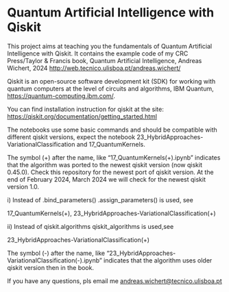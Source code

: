 #  Quantum Artificial Intelligence with Qiskit

This project aims at teaching you the fundamentals of Quantum Artificial Intelligence with Qiskit. It contains the example code of my  CRC Press/Taylor & Francis book, Quantum Artificial Intelligence, Andreas Wichert, 2024
http://web.tecnico.ulisboa.pt/andreas.wichert/


Qiskit is an open-source software development kit (SDK) for working with quantum computers at the level of circuits and algorithms,  IBM Quantum,   https://quantum-computing.ibm.com/.

You can find installation instruction for qiskit at the site:
 https://qiskit.org/documentation/getting_started.html

The notebooks use some basic commands and should be compatible with different qiskit versions, expect the notebook 23_HybridApproaches-VariationalClassification and 17_QuantumKernels. 

The symbol (+) after the name, like  “17_QuantumKernels(+).ipynb” indicates that the algorithm was ported to the newest qiskit version  (now qiskit 0.45.0).
Check this repository for the newest port of qiskit version. At the end of February 2024, March 2024 we will check for the newest qiskit version 1.0. 

i) Instead of .bind_parameters() .assign_parameters() is used, see 

17_QuantumKernels(+), 23_HybridApproaches-VariationalClassification(+)

ii) Instead of qiskit.algorithms qiskit_algorithms is used,see

23_HybridApproaches-VariationalClassification(+)

The symbol (-) after the name, like  “23_HybridApproaches-VariationalClassification(-).ipynb” indicates that the algorithm uses older qiskit version then in the book.


If you have any questions, pls email me <andreas.wichert@tecnico.ulisboa.pt>
